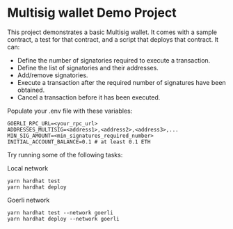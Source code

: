 # Multisig wallet Demo Project

This project demonstrates a basic Multisig wallet. It comes with a sample contract, a test for that contract, and a script that deploys that contract.
It can:
- Define the number of signatories required to execute a transaction.
- Define the list of signatories and their addresses.
- Add/remove signatories.
- Execute a transaction after the required number of signatures have been obtained.
- Cancel a transaction before it has been executed.

Populate your .env file with these variables:

```shell
GOERLI_RPC_URL=<your_rpc_url>
ADDRESSES_MULTISIG=<address1>,<address2>,<address3>,...
MIN_SIG_AMOUNT=<min_signatures_required_number>
INITIAL_ACCOUNT_BALANCE=0.1 # at least 0.1 ETH
```

Try running some of the following tasks:

Local network
```shell
yarn hardhat test
yarn hardhat deploy
```

Goerli network
```shell
yarn hardhat test --network goerli
yarn hardhat deploy --network goerli
```

